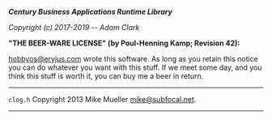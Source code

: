***Century Business Applications Runtime Library***

*Copyright (c)  2017-2019 -- Adam Clark*

**"THE BEER-WARE LICENSE" (by Poul-Henning Kamp; Revision 42):**

<hobbyos@eryjus.com> wrote this software.  As long as you retain this notice you can do whatever you want with this stuff. If we meet some day, and you think this stuff is worth it, you can buy me a beer in return.

---

`clog.h` Copyright 2013 Mike Mueller <mike@subfocal.net>.

---

